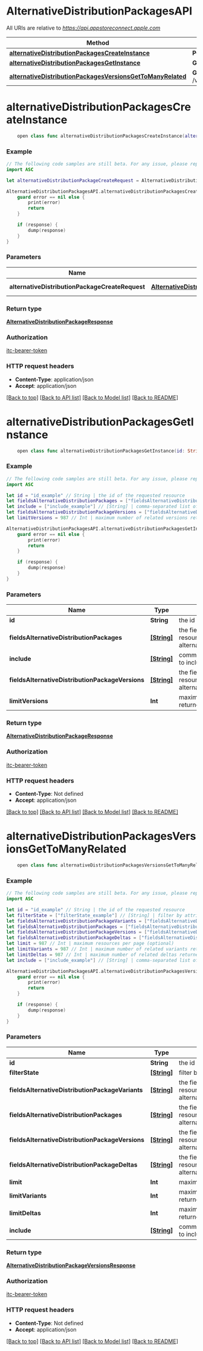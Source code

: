 # AlternativeDistributionPackagesAPI

All URIs are relative to *https://api.appstoreconnect.apple.com*

Method | HTTP request | Description
------------- | ------------- | -------------
[**alternativeDistributionPackagesCreateInstance**](AlternativeDistributionPackagesAPI.md#alternativedistributionpackagescreateinstance) | **POST** /v1/alternativeDistributionPackages | 
[**alternativeDistributionPackagesGetInstance**](AlternativeDistributionPackagesAPI.md#alternativedistributionpackagesgetinstance) | **GET** /v1/alternativeDistributionPackages/{id} | 
[**alternativeDistributionPackagesVersionsGetToManyRelated**](AlternativeDistributionPackagesAPI.md#alternativedistributionpackagesversionsgettomanyrelated) | **GET** /v1/alternativeDistributionPackages/{id}/versions | 


# **alternativeDistributionPackagesCreateInstance**
```swift
    open class func alternativeDistributionPackagesCreateInstance(alternativeDistributionPackageCreateRequest: AlternativeDistributionPackageCreateRequest, completion: @escaping (_ data: AlternativeDistributionPackageResponse?, _ error: Error?) -> Void)
```



### Example
```swift
// The following code samples are still beta. For any issue, please report via http://github.com/OpenAPITools/openapi-generator/issues/new
import ASC

let alternativeDistributionPackageCreateRequest = AlternativeDistributionPackageCreateRequest(data: AlternativeDistributionPackageCreateRequest_data(type: "type_example", relationships: AlternativeDistributionPackageCreateRequest_data_relationships(appStoreVersion: AlternativeDistributionPackageCreateRequest_data_relationships_appStoreVersion(data: AlternativeDistributionPackageCreateRequest_data_relationships_appStoreVersion_data(type: "type_example", id: "id_example"))))) // AlternativeDistributionPackageCreateRequest | AlternativeDistributionPackage representation

AlternativeDistributionPackagesAPI.alternativeDistributionPackagesCreateInstance(alternativeDistributionPackageCreateRequest: alternativeDistributionPackageCreateRequest) { (response, error) in
    guard error == nil else {
        print(error)
        return
    }

    if (response) {
        dump(response)
    }
}
```

### Parameters

Name | Type | Description  | Notes
------------- | ------------- | ------------- | -------------
 **alternativeDistributionPackageCreateRequest** | [**AlternativeDistributionPackageCreateRequest**](AlternativeDistributionPackageCreateRequest.md) | AlternativeDistributionPackage representation | 

### Return type

[**AlternativeDistributionPackageResponse**](AlternativeDistributionPackageResponse.md)

### Authorization

[itc-bearer-token](../README.md#itc-bearer-token)

### HTTP request headers

 - **Content-Type**: application/json
 - **Accept**: application/json

[[Back to top]](#) [[Back to API list]](../README.md#documentation-for-api-endpoints) [[Back to Model list]](../README.md#documentation-for-models) [[Back to README]](../README.md)

# **alternativeDistributionPackagesGetInstance**
```swift
    open class func alternativeDistributionPackagesGetInstance(id: String, fieldsAlternativeDistributionPackages: [FieldsAlternativeDistributionPackages_alternativeDistributionPackagesGetInstance]? = nil, include: [Include_alternativeDistributionPackagesGetInstance]? = nil, fieldsAlternativeDistributionPackageVersions: [FieldsAlternativeDistributionPackageVersions_alternativeDistributionPackagesGetInstance]? = nil, limitVersions: Int? = nil, completion: @escaping (_ data: AlternativeDistributionPackageResponse?, _ error: Error?) -> Void)
```



### Example
```swift
// The following code samples are still beta. For any issue, please report via http://github.com/OpenAPITools/openapi-generator/issues/new
import ASC

let id = "id_example" // String | the id of the requested resource
let fieldsAlternativeDistributionPackages = ["fieldsAlternativeDistributionPackages_example"] // [String] | the fields to include for returned resources of type alternativeDistributionPackages (optional)
let include = ["include_example"] // [String] | comma-separated list of relationships to include (optional)
let fieldsAlternativeDistributionPackageVersions = ["fieldsAlternativeDistributionPackageVersions_example"] // [String] | the fields to include for returned resources of type alternativeDistributionPackageVersions (optional)
let limitVersions = 987 // Int | maximum number of related versions returned (when they are included) (optional)

AlternativeDistributionPackagesAPI.alternativeDistributionPackagesGetInstance(id: id, fieldsAlternativeDistributionPackages: fieldsAlternativeDistributionPackages, include: include, fieldsAlternativeDistributionPackageVersions: fieldsAlternativeDistributionPackageVersions, limitVersions: limitVersions) { (response, error) in
    guard error == nil else {
        print(error)
        return
    }

    if (response) {
        dump(response)
    }
}
```

### Parameters

Name | Type | Description  | Notes
------------- | ------------- | ------------- | -------------
 **id** | **String** | the id of the requested resource | 
 **fieldsAlternativeDistributionPackages** | [**[String]**](String.md) | the fields to include for returned resources of type alternativeDistributionPackages | [optional] 
 **include** | [**[String]**](String.md) | comma-separated list of relationships to include | [optional] 
 **fieldsAlternativeDistributionPackageVersions** | [**[String]**](String.md) | the fields to include for returned resources of type alternativeDistributionPackageVersions | [optional] 
 **limitVersions** | **Int** | maximum number of related versions returned (when they are included) | [optional] 

### Return type

[**AlternativeDistributionPackageResponse**](AlternativeDistributionPackageResponse.md)

### Authorization

[itc-bearer-token](../README.md#itc-bearer-token)

### HTTP request headers

 - **Content-Type**: Not defined
 - **Accept**: application/json

[[Back to top]](#) [[Back to API list]](../README.md#documentation-for-api-endpoints) [[Back to Model list]](../README.md#documentation-for-models) [[Back to README]](../README.md)

# **alternativeDistributionPackagesVersionsGetToManyRelated**
```swift
    open class func alternativeDistributionPackagesVersionsGetToManyRelated(id: String, filterState: [FilterState_alternativeDistributionPackagesVersionsGetToManyRelated]? = nil, fieldsAlternativeDistributionPackageVariants: [FieldsAlternativeDistributionPackageVariants_alternativeDistributionPackagesVersionsGetToManyRelated]? = nil, fieldsAlternativeDistributionPackages: [FieldsAlternativeDistributionPackages_alternativeDistributionPackagesVersionsGetToManyRelated]? = nil, fieldsAlternativeDistributionPackageVersions: [FieldsAlternativeDistributionPackageVersions_alternativeDistributionPackagesVersionsGetToManyRelated]? = nil, fieldsAlternativeDistributionPackageDeltas: [FieldsAlternativeDistributionPackageDeltas_alternativeDistributionPackagesVersionsGetToManyRelated]? = nil, limit: Int? = nil, limitVariants: Int? = nil, limitDeltas: Int? = nil, include: [Include_alternativeDistributionPackagesVersionsGetToManyRelated]? = nil, completion: @escaping (_ data: AlternativeDistributionPackageVersionsResponse?, _ error: Error?) -> Void)
```



### Example
```swift
// The following code samples are still beta. For any issue, please report via http://github.com/OpenAPITools/openapi-generator/issues/new
import ASC

let id = "id_example" // String | the id of the requested resource
let filterState = ["filterState_example"] // [String] | filter by attribute 'state' (optional)
let fieldsAlternativeDistributionPackageVariants = ["fieldsAlternativeDistributionPackageVariants_example"] // [String] | the fields to include for returned resources of type alternativeDistributionPackageVariants (optional)
let fieldsAlternativeDistributionPackages = ["fieldsAlternativeDistributionPackages_example"] // [String] | the fields to include for returned resources of type alternativeDistributionPackages (optional)
let fieldsAlternativeDistributionPackageVersions = ["fieldsAlternativeDistributionPackageVersions_example"] // [String] | the fields to include for returned resources of type alternativeDistributionPackageVersions (optional)
let fieldsAlternativeDistributionPackageDeltas = ["fieldsAlternativeDistributionPackageDeltas_example"] // [String] | the fields to include for returned resources of type alternativeDistributionPackageDeltas (optional)
let limit = 987 // Int | maximum resources per page (optional)
let limitVariants = 987 // Int | maximum number of related variants returned (when they are included) (optional)
let limitDeltas = 987 // Int | maximum number of related deltas returned (when they are included) (optional)
let include = ["include_example"] // [String] | comma-separated list of relationships to include (optional)

AlternativeDistributionPackagesAPI.alternativeDistributionPackagesVersionsGetToManyRelated(id: id, filterState: filterState, fieldsAlternativeDistributionPackageVariants: fieldsAlternativeDistributionPackageVariants, fieldsAlternativeDistributionPackages: fieldsAlternativeDistributionPackages, fieldsAlternativeDistributionPackageVersions: fieldsAlternativeDistributionPackageVersions, fieldsAlternativeDistributionPackageDeltas: fieldsAlternativeDistributionPackageDeltas, limit: limit, limitVariants: limitVariants, limitDeltas: limitDeltas, include: include) { (response, error) in
    guard error == nil else {
        print(error)
        return
    }

    if (response) {
        dump(response)
    }
}
```

### Parameters

Name | Type | Description  | Notes
------------- | ------------- | ------------- | -------------
 **id** | **String** | the id of the requested resource | 
 **filterState** | [**[String]**](String.md) | filter by attribute &#39;state&#39; | [optional] 
 **fieldsAlternativeDistributionPackageVariants** | [**[String]**](String.md) | the fields to include for returned resources of type alternativeDistributionPackageVariants | [optional] 
 **fieldsAlternativeDistributionPackages** | [**[String]**](String.md) | the fields to include for returned resources of type alternativeDistributionPackages | [optional] 
 **fieldsAlternativeDistributionPackageVersions** | [**[String]**](String.md) | the fields to include for returned resources of type alternativeDistributionPackageVersions | [optional] 
 **fieldsAlternativeDistributionPackageDeltas** | [**[String]**](String.md) | the fields to include for returned resources of type alternativeDistributionPackageDeltas | [optional] 
 **limit** | **Int** | maximum resources per page | [optional] 
 **limitVariants** | **Int** | maximum number of related variants returned (when they are included) | [optional] 
 **limitDeltas** | **Int** | maximum number of related deltas returned (when they are included) | [optional] 
 **include** | [**[String]**](String.md) | comma-separated list of relationships to include | [optional] 

### Return type

[**AlternativeDistributionPackageVersionsResponse**](AlternativeDistributionPackageVersionsResponse.md)

### Authorization

[itc-bearer-token](../README.md#itc-bearer-token)

### HTTP request headers

 - **Content-Type**: Not defined
 - **Accept**: application/json

[[Back to top]](#) [[Back to API list]](../README.md#documentation-for-api-endpoints) [[Back to Model list]](../README.md#documentation-for-models) [[Back to README]](../README.md)

